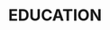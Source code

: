 ---
title: EDUCATION
educations:
    -   school: École Supérieure d’Électronique de l’Ouest
        degree: Master of Engineering Degree
        location: Angers, France
        link: https://www.eseo.fr
        date: 2006 - 2010
        logo: /eseo.png
        description: Electronics and computer engineering school. Specilisation in <b>Embedded Systems and Automation</b>. Software engineering, Real-time kernel programming, electric actuators and linear process control.

    -   school: University of Plymouth
        degree: Master of Science in Robotics
        location: Plymouth, United-kingdom
        link: https://www.plymouth.ac.uk/courses/postgraduate/msc-robotics
        date: 2008 - 2009
        logo: /plymouth.svg
        description:  Research-intensive university providing a deep theoretical and practical knowledge of <b>interactive and intelligent robotics</b>. Artificial life and intelligence, adaptive behaviour, information visualisation, neural computation and dynamic systems.

    -   school: École Supérieure d’Électronique de l’Ouest
        degree: Higher School Preparatory Classes
        location: Angers, France
        link: https://www.eseo.fr
        date: 2004 - 2006
        description: Intensive preparatory course in <b>mathematics</b>, physics, electronics and <b>computer sciences</b>.
---